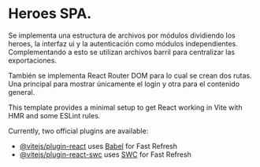 # Heroes SPA.

Se implementa una estructura de archivos por módulos dividiendo los heroes, la interfaz ui y la autenticación como módulos independientes. Complementando a esto se utilizan archivos barril para centralizar las exportaciones.

También se implementa React Router DOM para lo cual se crean dos rutas. Una principal para mostrar únicamente el login y otra para el contenido general.

This template provides a minimal setup to get React working in Vite with HMR and some ESLint rules.

Currently, two official plugins are available:

- [@vitejs/plugin-react](https://github.com/vitejs/vite-plugin-react/blob/main/packages/plugin-react/README.md) uses [Babel](https://babeljs.io/) for Fast Refresh
- [@vitejs/plugin-react-swc](https://github.com/vitejs/vite-plugin-react-swc) uses [SWC](https://swc.rs/) for Fast Refresh
